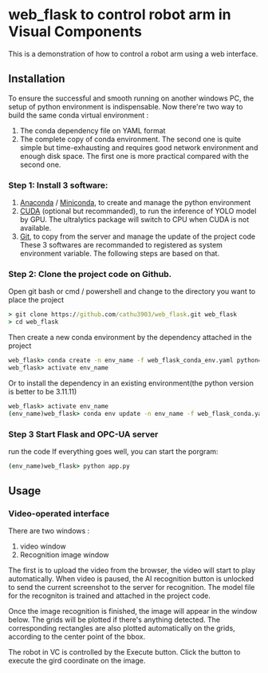 # web_flask to control robot arm in Visual Components
This is a demonstration of how to control a robot arm using a web interface. 

## Installation
To ensure the successful and smooth running on another windows PC, the setup of python environment is  indispensable. Now there're two way to build the same conda virtual environment :
1. The conda dependency file on YAML format
2. The complete copy of conda environment.
The second one is quite simple but time-exhausting and requires good network environment and enough disk space. The first one is more practical compared with the second one.

### Step 1: Install 3 software:
1. [Anaconda](https://www.anaconda.com/docs/getting-started/getting-started) / [Miniconda](https://www.anaconda.com/docs/getting-started/miniconda/install), to create and manage the python environment
2. [CUDA](https://developer.nvidia.com/cuda-downloads) (optional but recommanded), to run the inference of YOLO model by GPU. The ultralytics package will switch to CPU when CUDA is not available.
3. [Git](https://git-scm.com/downloads/win), to copy from the server and manage the update of the project code
These 3 softwares are recommanded to registered as system environment variable. The following steps are based on that. 

### Step 2: Clone the project code on Github. 
Open git bash or cmd / powershell and change to the directory you want to place the project
```cmd
> git clone https://github.com/cathu3903/web_flask.git web_flask
> cd web_flask
```

Then create a new conda environment by the dependency attached in the project
```cmd
web_flask> conda create -n env_name -f web_flask_conda_env.yaml python=3.11.11
web_flask> activate env_name
```


Or to install the dependency in an existing environment(the python version is better to be 3.11.11)
```cmd
web_flask> activate env_name
(env_name)web_flask> conda env update -n env_name -f web_flask_conda.yaml
```

### Step 3 Start Flask and OPC-UA server
run the code
If everything goes well, you can start the porgram:
```cmd      
(env_name)web_flask> python app.py

```

## Usage

### Video-operated interface
There are two windows :
1. video window
2. Recognition image window

The first is to upload the video from the browser, the video will start to play automatically. When video is paused, the AI recognition button is unlocked to send the current screenshot to the server for recognition. The model file for the recogniton is trained and attached in the project code. 

Once the image recognition is finished, the image will appear in the window below. The grids will be plotted if there's anything detected. The corresponding rectangles are also plotted automatically on the grids, according to the center point of the bbox.

The robot in VC is controlled by the Execute button. Click the button to execute the gird coordinate on the image.
